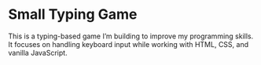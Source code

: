# Small Typing Game

This is a typing-based game I’m building to improve my programming skills. It focuses on handling keyboard input while working with HTML, CSS, and vanilla JavaScript.
